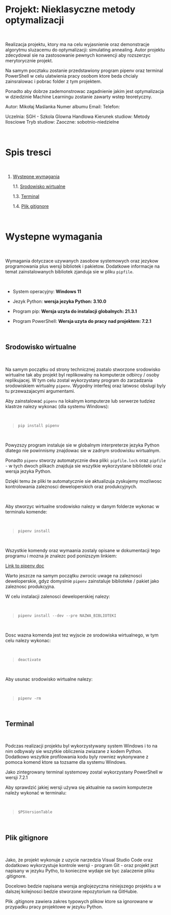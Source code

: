 
# Projekt: Nieklasyczne metody optymalizacji

<p>&nbsp;</p>

Realizacja projektu, ktory ma na celu wyjasnienie oraz demonstracje algorytmu sluzacemu do optymalizacji: simulating annealing. 
Autor projektu zdecydowal sie na zastosowanie pewnych konwencji aby rozszerzyc merytorycznie projekt. 

Na samym pocztaku zostanie przedstawiony program pipenv oraz terminal PowerShell w celu ulatwienia pracy osobom ktore beda chcialy zainsralowac i pobrac folder z tym projektem.

Ponadto aby dobrze zademonstrowac zagadnienie jakim jest optymalizacja w dziedzinie Machine Learningu zostanie zawarty wstep teoretyczny.


Autor: Mikołaj Maślanka
Numer albumu
Email:
Telefon:

Uczelnia: SGH - Szkola Glowna Handlowa
Kierunek studiow: Metody Ilosciowe
Tryb studiow: Zaoczne: sobotnio-niedzielne

<p>&nbsp;</p>

# Spis tresci

<p>&nbsp;</p>

1. [Wystepne wymagania](#Wystepne-wymagania)


    1.1. [Srodowisko wirtualne](#Srodowisko-wirtualne)

    1.3. [Terminal](#Terminal)

    1.4. [Plik gitignore](#Plik-gitignore)

<p>&nbsp;</p>

# Wystepne wymagania

<p>&nbsp;</p>

Wymagania dotyczace uzywanych zasobow systemowych oraz jezykow programowania plus wersji bibliotek i pakietow.
Dodatkowe informacje na temat zainstalowanych bibliotek zjanduja sie w pliku `pipfile`.

<p>&nbsp;</p>

* System operacyjny: **Windows 11**

* Jezyk Python: **wersja jezyka Python: 3.10.0**

* Program pip: **Wersja uzyta do instalacji globalnych: 21.3.1**

* Program PowerShell: **Wersja uzyta do pracy nad projektem: 7.2.1**

<p>&nbsp;</p>

## Srodowisko wirtualne

<p>&nbsp;</p>

Na samym początku od strony technicznej zoatalo stworzone srodowisko wirtualne tak aby projekt byl replikowalny na komputerze odbircy / osoby replikujacej.
W tym celu zostal wykorzystany program do zarzadzania srodowiskiem wirtualny `pipenv`. Wygodny interfesj oraz latwosc obslugi byly tu przewazajacymi argumentami.

Aby zainstalować `pipenv` na lokalnym komputerze lub serwerze tudziez klastrze nalezy wykonac (dla systemu Windows):
<p>&nbsp;</p>

> `pip install pipenv`

<p>&nbsp;</p>

Powyzszy program instaluje sie w globalnym interpreterze jezyka Python dlatego nie powinnismy znajdowac sie w zadnym srodowisku wirtualnym.

Ponadto `pipenv` stworzy automatycznie dwa pliki: `pipfile.lock` oraz `pipfile` - w tych dwoch plikach znajduja sie wszytkie wykorzystane biblioteki oraz wersja jezyka Python.

Dzięki temu że pliki te automatycznie sie aktualizuja zyskujemy mozliwosc kontrolowania zaleznosci deweloperskich oraz produkcyjnych.

<p>&nbsp;</p>

Aby stworzyc wirtualne srodowisko nalezy w danym folderze wykonac w terminalu komende:

<p>&nbsp;</p>

> `pipenv install`

<p>&nbsp;</p>

Wszystkie komendy oraz wymaania zostaly opisane w dokumentacji tego programu i mozna je znalezc pod ponizszym linkiem:

[Link to pipenv doc](https://pipenv.pypa.io/en/latest/)


Warto jeszcze na samym początku zwrocic uwage na zaleznosci deweloperskie, gdyz domyslnie `pipenv` zainstaluje biblioteke / pakiet jako zaleznosc produkcyjna.

W celu instalacji zalenosci deweloperskiej nalezy:

<p>&nbsp;</p>

> `pipenv install --dev --pre NAZWA_BIBLIOTEKI`

<p>&nbsp;</p>

Dosc wazna komenda jest tez wyjscie ze srodowiska wirtualnego, w tym celu nalezy wykonac:

<p>&nbsp;</p>

> `deactivate`

<p>&nbsp;</p>

Aby usunac srodowisko wirtualne nalezy:

<p>&nbsp;</p>

> `pipenv -rm`

<p>&nbsp;</p>

## Terminal

<p>&nbsp;</p>

Podczas realizacji projektu byl wykorzystywany system Windows i to na nim odbywaly sie wszytkie obliczenia zwiazane z kodem Python. 
Dodatkowo wszytkie profilowania kodu byly rowniez wykonywane z pomoca komend ktore sa tozsame dla systemu Windows.

Jako zintegrowany terminal systemowy zostal wykorzystany PowerShell  w wersji 7.2.1

Aby sprawdzić jakiej wersji używa się aktualnie na swoim komputerze należy wykonać w terminalu:


<p>&nbsp;</p>

> `$PSVersionTable`

<p>&nbsp;</p>

## Plik gitignore

<p>&nbsp;</p>

Jako, że projekt wykonuje z uzycie narzedzia Visual Studio Code oraz dodatkowo wykorzystuje kontrole wersji - program Git - oraz projekt jezt napisany w jezyku Pytho, to konieczne wydaje sie byc zalaczenie pliku .gitignore.

Docelowo bedzie napisana wersja anglojezyczna niniejszego projektu a w dalszej kolejnosci bedzie stworzone repozytorium na GitHubie.

Plik .gitignore zawiera zakres typowych plikow ktore sa ignorowane w przypadku pracy projektowe w jezyku Python.
